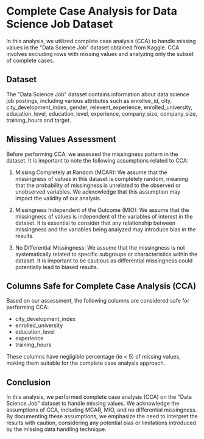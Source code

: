 # Complete Case Analysis for Data Science Job Dataset

In this analysis, we utilized complete case analysis (CCA) to handle missing values in the "Data Science Job" dataset obtained from Kaggle. CCA involves excluding rows with missing values and analyzing only the subset of complete cases.

## Dataset

The "Data Science Job" dataset contains information about data science job postings, including various attributes such as enrollee_id, city, city_development_index, gender, relevent_experience, enrolled_university, education_level, education_level, experience, company_size, company_size, training_hours and target.

## Missing Values Assessment

Before performing CCA, we assessed the missingness pattern in the dataset. It is important to note the following assumptions related to CCA:

1. Missing Completely at Random (MCAR): We assume that the missingness of values in this dataset is completely random, meaning that the probability of missingness is unrelated to the observed or unobserved variables. We acknowledge that this assumption may impact the validity of our analysis.

2. Missingness Independent of the Outcome (MIO): We assume that the missingness of values is independent of the variables of interest in the dataset. It is essential to consider that any relationship between missingness and the variables being analyzed may introduce bias in the results.

3. No Differential Missingness: We assume that the missingness is not systematically related to specific subgroups or characteristics within the dataset. It is important to be cautious as differential missingness could potentially lead to biased results.

## Columns Safe for Complete Case Analysis (CCA)

Based on our assessment, the following columns are considered safe for performing CCA:

- city_development_index
- enrolled_university
- education_level
- experience
- training_hours

These columns have negligible percentage (ie < 5) of missing values, making them suitable for the complete case analysis approach.

## Conclusion

In this analysis, we performed complete case analysis (CCA) on the "Data Science Job" dataset to handle missing values. We acknowledge the assumptions of CCA, including MCAR, MIO, and no differential missingness. By documenting these assumptions, we emphasize the need to interpret the results with caution, considering any potential bias or limitations introduced by the missing data handling technique.



